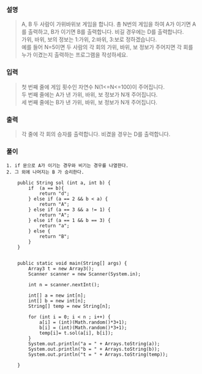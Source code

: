 ### **설명**

> A, B 두 사람이 가위바위보 게임을 합니다. 총 N번의 게임을 하여 A가 이기면 A를 출력하고, B가 이기면 B를 출력합니다. 비길 경우에는 D를 출력합니다.  
> 가위, 바위, 보의 정보는 1:가위, 2:바위, 3:보로 정하겠습니다.  
> 예를 들어 N=5이면 두 사람의 각 회의 가위, 바위, 보 정보가 주어지면 각 회를 누가 이겼는지 출력하는 프로그램을 작성하세요.

### **입력**

> 첫 번째 줄에 게임 횟수인 자연수 N(1<=N<=100)이 주어집니다.  
> 두 번째 줄에는 A가 낸 가위, 바위, 보 정보가 N개 주어집니다.  
> 세 번째 줄에는 B가 낸 가위, 바위, 보 정보가 N개 주어집니다.

### **출력**

> 각 줄에 각 회의 승자를 출력합니다. 비겼을 경우는 D를 출력합니다.

### **풀이**

```
1. if 문으로 A가 이기는 경우와 비기는 경우를 나열한다. 
2. 그 외에 나머지는 B 가 승리한다.
```

```
    public String sol (int a, int b) {
        if  (a == b){
            return "d";
        } else if (a == 2 && b < a) {
            return "A";
        } else if (a == 3 && a != 1) {
            return "A";
        } else if (a == 1 && b == 3) {
            return "a";
        } else {
            return "B";
        }
    }


    public static void main(String[] args) {
        Array3 t = new Array3();
        Scanner scanner = new Scanner(System.in);

        int n = scanner.nextInt();

        int[] a = new int[n];
        int[] b = new int[n];
        String[] temp = new String[n];

        for (int i = 0; i < n ; i++) {
            a[i] = (int)(Math.random()*3+1);
            b[i] = (int)(Math.random()*3+1);
            temp[i]= t.sol(a[i], b[i]);
        }
        System.out.println("a = " + Arrays.toString(a));
        System.out.println("b = " + Arrays.toString(b));
        System.out.println("t = " + Arrays.toString(temp));

    }
```